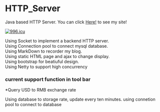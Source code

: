 # HTTP_Server
Java based HTTP Server. You can click [Here!](http://yifu.click) to see my site!

[![996.icu](https://img.shields.io/badge/link-996.icu-red.svg)](https://996.icu)

Using Socket to implement a backend HTTP server.</br>
Using Connection pool to connect mysql database.</br>
Using MarkDown to recorder my blog.</br>
Using static HTML page and ajax to change display.</br>
Using bootstrap for beatiuful design.</br>
Using Netty to support high concurrency



### current support function in tool bar

*Query USD to RMB exchange rate

Using database to storage rate, update every ten minutes. using connetion pool to connect to database
